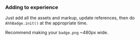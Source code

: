 ### Adding to experience

Just add all the assets and markup, update references, then do `AhhBadge.init()` at the appropriate time.

Recommend making your `badge.png` ~480px wide.
